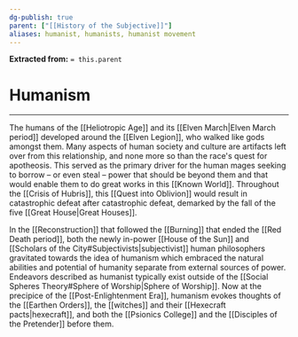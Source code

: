 ```yaml
---
dg-publish: true
parent: ["[[History of the Subjective]]"]
aliases: humanist, humanists, humanist movement
---
```

**Extracted from:** `= this.parent`
# Humanism

---

The humans of the [[Heliotropic Age]] and its [[Elven March|Elven March period]] developed around the [[Elven Legion]], who walked like gods amongst them. Many aspects of human society and culture are artifacts left over from this relationship, and none more so than the race's quest for apotheosis. This served as the primary driver for the human mages seeking to borrow – or even steal – power that should be beyond them and that would enable them to do great works in this [[Known World]]. Throughout the [[Crisis of Hubris]], this [[Quest into Oblivion]] would result in catastrophic defeat after catastrophic defeat, demarked by the fall of the five [[Great House|Great Houses]].

In the [[Reconstruction]] that followed the [[Burning]] that ended the [[Red Death period]], both the newly in-power [[House of the Sun]] and [[Scholars of the City#Subjectivists|subjectivist]] human philosophers gravitated towards the idea of humanism which embraced the natural abilities and potential of humanity separate from external sources of power. Endeavors described as humanist typically exist outside of the [[Social Spheres Theory#Sphere of Worship|Sphere of Worship]]. Now at the precipice of the [[Post-Enlightenment Era]], humanism evokes thoughts of the [[Earthen Orders]], the [[witches]] and their [[Hexecraft pacts|hexecraft]], and both the [[Psionics College]] and the [[Disciples of the Pretender]] before them.